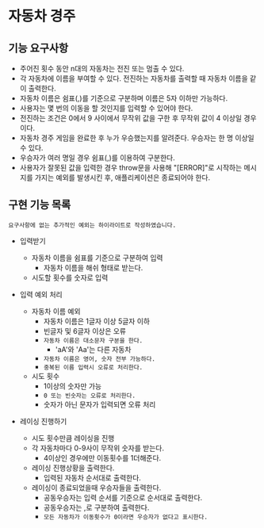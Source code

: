# 자동차 경주

## 기능 요구사항
- 주어진 횟수 동안 n대의 자동차는 전진 또는 멈출 수 있다.
- 각 자동차에 이름을 부여할 수 있다. 전진하는 자동차를 출력할 때 자동차 이름을 같이 출력한다.
- 자동차 이름은 쉼표(,)를 기준으로 구분하며 이름은 5자 이하만 가능하다.
- 사용자는 몇 번의 이동을 할 것인지를 입력할 수 있어야 한다.
- 전진하는 조건은 0에서 9 사이에서 무작위 값을 구한 후 무작위 값이 4 이상일 경우이다.
- 자동차 경주 게임을 완료한 후 누가 우승했는지를 알려준다. 우승자는 한 명 이상일 수 있다.
- 우승자가 여러 명일 경우 쉼표(,)를 이용하여 구분한다.
- 사용자가 잘못된 값을 입력한 경우 throw문을 사용해 "[ERROR]"로 시작하는 메시지를 가지는 예외를 발생시킨 후, 애플리케이션은 종료되어야 한다.


## 구현 기능 목록
`요구사항에 없는 추가적인 예외는 하이라이트로 작성하였습니다.`

- 입력받기
    - 자동차 이름을 쉼표를 기준으로 구분하여 입력
        - 자동차 이름을 해쉬 형태로 받는다.
    - 시도할 횟수를 숫자로 입력

- 입력 예외 처리
    - 자동차 이름 예외
        - 자동차 이름은 1글자 이상 5글자 이하
        - 빈글자 및 6글자 이상은 오류
        - `자동차 이름은 대소문자 구분을 한다.`
            - 'aA'와 'Aa'는 다른 자동차
        - `자동차 이름은 영어, 숫자 전부 가능하다.`
        - `중복된 이름 입력시 오류로 처리한다.`
    - 시도 횟수
        - 1이상의 숫자만 가능
        - `0 또는 빈숫자는 오류로 처리한다.`
        - 숫자가 아닌 문자가 입력되면 오류 처리

- 레이싱 진행하기
    - 시도 횟수만큼 레이싱을 진행
    - 각 자동차마다 0-9사이 무작위 숫자를 받는다.
        - 4이상인 경우에만 이동횟수를 1더해준다.
    - 레이싱 진행상황을 출력한다.
        - 입력된 자동차 순서대로 출력한다.
    - 레이싱이 종료되었을때 우승자들을 출력한다.
        - 공동우승자는 입력 순서를 기준으로 순서대로 출력한다.
        - 공동우승자는 ,로 구분하여 출력한다.
        - `모든 자동차가 이동횟수가 0이라면 우승자가 없다고 표시한다.`
